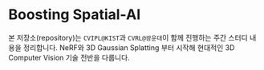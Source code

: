 # Boosting Spatial-AI
본 저장소(repository)는 `CVIPL@KIST`과 `CVRL@광운대`이 함께 진행하는 주간 스터디 내용을 정리합니다. 
NeRF와 3D Gaussian Splatting 부터 시작해 현대적인 3D Computer Vision 기술 전반을 다룹니다. 
